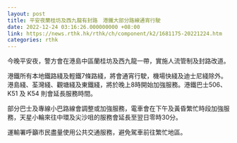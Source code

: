```yaml
---
layout: post
title: 平安夜蘭桂坊及西九龍有封路　港鐵大部分路線通宵行駛
date: 2022-12-24 03:16:26.000000000 +08:00
link: https://news.rthk.hk/rthk/ch/component/k2/1681175-20221224.htm
categories: rthk
---
```


今晚平安夜，警方會在港島中區蘭桂坊及西九龍一帶，實施人流管制及封路改道。

港鐵所有本地鐵路綫及輕鐵7條路綫，將會通宵行駛，機場快綫及迪士尼綫除外。港島綫、荃灣綫、觀塘綫及東鐵綫，將於晚上8時開始加強服務。港鐵巴士506、K51 及 K54 則會延長服務時間。

部分巴士及專線小巴路線會調整或加強服務，電車會在下午及黃昏繁忙時段加強服務，天星小輪來往中環及尖沙咀的服務會延長至翌日零時30分。

運輸署呼籲市民盡量使用公共交通服務，避免駕車前往繁忙地區。
